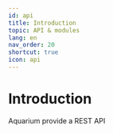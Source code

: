 ```yaml
---
id: api
title: Introduction
topic: API & modules
lang: en
nav_order: 20
shortcut: true
icon: api
---
```


# Introduction

Aquarium provide a REST API